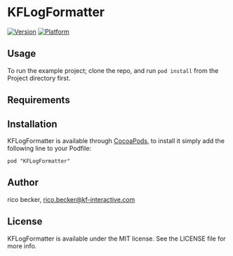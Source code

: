 # KFLogFormatter

[![Version](http://cocoapod-badges.herokuapp.com/v/KFLogFormatter/badge.png)](http://cocoadocs.org/docsets/KFLogFormatter)
[![Platform](http://cocoapod-badges.herokuapp.com/p/KFLogFormatter/badge.png)](http://cocoadocs.org/docsets/KFLogFormatter)

## Usage

To run the example project; clone the repo, and run `pod install` from the Project directory first.

## Requirements

## Installation

KFLogFormatter is available through [CocoaPods](http://cocoapods.org), to install
it simply add the following line to your Podfile:

    pod "KFLogFormatter"

## Author

rico becker, rico.becker@kf-interactive.com

## License

KFLogFormatter is available under the MIT license. See the LICENSE file for more info.


